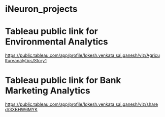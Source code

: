 # iNeuron_projects
# Tableau public link for Environmental Analytics
https://public.tableau.com/app/profile/lokesh.venkata.sai.ganesh/viz/Agricultureanalytics/Story1
# Tableau public link for Bank Marketing Analytics
https://public.tableau.com/app/profile/lokesh.venkata.sai.ganesh/viz/shared/3XBHW6MYK
